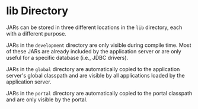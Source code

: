 # lib Directory

JARs can be stored in three different locations in the `lib` directory, each
with a different purpose.

JARs in the `development` directory are only visible during compile time. Most
of these JARs are already included by the application server or are only useful
for a specific database (i.e., JDBC drivers).

JARs in the `global` directory are automatically copied to the application
server's global classpath and are visible by all applications loaded by the
application server.

JARs in the `portal` directory are automatically copied to the portal classpath
and are only visible by the portal.